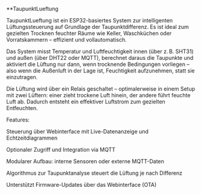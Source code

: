 **TaupunktLueftung

TaupunktLueftung ist ein ESP32-basiertes System zur intelligenten Lüftungssteuerung auf Grundlage der Taupunktdifferenz. Es ist ideal zum gezielten Trocknen feuchter Räume wie Keller, Waschküchen oder Vorratskammern – effizient und vollautomatisch.

Das System misst Temperatur und Luftfeuchtigkeit innen (über z. B. SHT31) und außen (über DHT22 oder MQTT), berechnet daraus die Taupunkte und aktiviert die Lüftung nur dann, wenn trocknende Bedingungen vorliegen – also wenn die Außenluft in der Lage ist, Feuchtigkeit aufzunehmen, statt sie einzutragen.

Die Lüftung wird über ein Relais geschaltet – optimalerweise in einem Setup mit zwei Lüftern: einer zieht trockene Luft hinein, der andere führt feuchte Luft ab. Dadurch entsteht ein effektiver Luftstrom zum gezielten Entfeuchten.

Features:

Steuerung über Webinterface mit Live-Datenanzeige und Echtzeitdiagrammen

Optionaler Zugriff und Integration via MQTT

Modularer Aufbau: interne Sensoren oder externe MQTT-Daten

Algorithmus zur Taupunktanalyse steuert die Lüftung je nach Differenz

Unterstützt Firmware-Updates über das Webinterface (OTA)